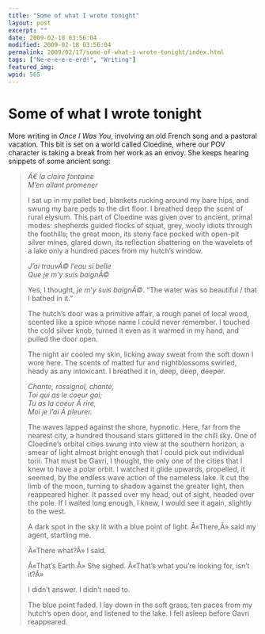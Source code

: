 ```yaml
---
title: "Some of what I wrote tonight"
layout: post
excerpt: ""
date: 2009-02-18 03:56:04
modified: 2009-02-18 03:56:04
permalink: 2009/02/17/some-of-what-i-wrote-tonight/index.html
tags: ["Ne-e-e-e-e-erd!", "Writing"]
featured_img: 
wpid: 565
---
```


# Some of what I wrote tonight

More writing in *Once I Was You*, involving an old French song and a pastoral vacation. This bit is set on a world called Cloedine, where our POV character is taking a break from her work as an envoy. She keeps hearing snippets of some ancient song:

> *Ã€ la claire fontaine  
> M’en allant promener*
> 
> I sat up in my pallet bed, blankets rucking around my bare hips, and swung my bare peds to the dirt floor. I breathed deep the scent of rural elysium. This part of Cloedine was given over to ancient, primal modes: shepherds guided flocks of squat, grey, wooly idiots through the foothills; the great moon, its stony face pocked with open-pit silver mines, glared down, its reflection shattering on the wavelets of a lake only a hundred paces from my hutch’s window.
> 
> *J’ai trouvÃ© l’eau si belle  
> Que je m’y suis baignÃ©*
> 
> Yes, I thought, *je m’y suis baignÃ©*. “The water was so beautiful / that I bathed in it.”
> 
> The hutch’s door was a primitive affair, a rough panel of local wood, scented like a spice whose name I could never remember. I touched the cold silver knob, turned it even as it warmed in my hand, and pulled the door open.
> 
> The night air cooled my skin, licking away sweat from the soft down I wore here. The scents of matted fur and nightblossoms swirled, heady as any intoxicant. I breathed it in, deep, deep, deeper.
> 
> *Chante, rossignol, chante,  
> Toi qui as le coeur gai;  
> Tu as la coeur Ã rire,  
> Moi je l’ai Ã pleurer.*
> 
> The waves lapped against the shore, hypnotic. Here, far from the nearest city, a hundred thousand stars glittered in the chill sky. One of Cloedine’s orbital cities swung into view at the southern horizon, a smear of light almost bright enough that I could pick out individual torii. That must be Gavri, I thought, the only one of the cities that I knew to have a polar orbit. I watched it glide upwards, propelled, it seemed, by the endless wave action of the nameless lake. It cut the limb of the moon, turning to shadow against the greater light, then reappeared higher. It passed over my head, out of sight, headed over the pole. If I waited long enough, I knew, I would see it again, slightly to the west.
> 
> A dark spot in the sky lit with a blue point of light. Â«There,Â» said my agent, startling me.
> 
> Â«There what?Â» I said.
> 
> Â«That’s Earth.Â» She sighed. Â«That’s what you’re looking for, isn’t it?Â»
> 
> I didn’t answer. I didn’t need to.
> 
> The blue point faded. I lay down in the soft grass, ten paces from my hutch’s open door, and listened to the lake. I fell asleep before Gavri reappeared.